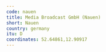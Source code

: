 ```yaml
---
code: nauen
title: Media Broadcast GmbH (Nauen)
short: Nauen
country: germany
itu: D
coordinates: 52.64861,12.90917
---
```

